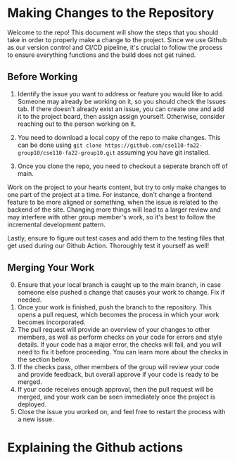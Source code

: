 # Making Changes to the Repository

Welcome to the repo! This document will show the steps that you should take in order
to properly make a change to the project. Since we use Github as our version control and 
CI/CD pipeline, it's crucial to follow the process to ensure everything functions and the build does not get ruined.

## Before Working
1. Identify the issue you want to address or feature you would like to add. Someone may already 
   be working on it, so you should check the Issues tab. If there doesn't already exist an issue, you can create one and add it to the project board, then assign assign yourself. Otherwise, consider reaching out to the person working on it. 
2. You need to download a local copy of the repo to make changes. This can be done using
```git clone https://github.com/cse110-fa22-group10/cse110-fa22-group10.git``` assuming you have git installed.

3. Once you clone the repo, you need to checkout a seperate branch off of main.

Work on the project to your hearts content, but try to only make changes to one part of the project at a time. For instance, don't change a frontend feature to be more aligned or something, when the issue is related to the backend of the site.
Changing more things will lead to a larger review and may interfere with other group member's work, so it's best to follow the incremental development pattern.

Lastly, ensure to figure out test cases and add them to the testing files that get used during our Github Action. Thoroughly test it yourself as well!

## Merging Your Work
0. Ensure that your local branch is caught up to the main branch, in case someone else pushed a change that causes your work to change. Fix if needed.
1. Once your work is finished, push the branch to the repository. This opens a pull request, which becomes the process in which your work becomes incorporated.
2. The pull request will provide an overview of your changes to other members, as well as perform checks on your code for errors and style details. If your code has a major error, the checks will fail, and you will need to fix it before proceeding. You can learn more about the checks in the section below.
3. If the checks pass, other members of the group will review your code and provide feedback, but overall approve if your code is ready to be merged.
4. If your code receives enough approval, then the pull request will be merged, and your work can be seen immediately once the project is deployed.
5. Close the issue you worked on, and feel free to restart the process with a new issue.

# Explaining the Github actions